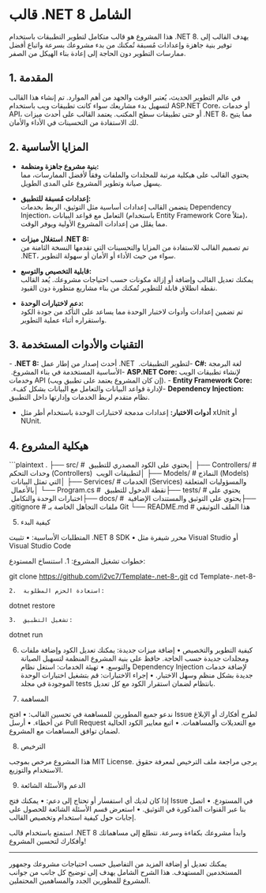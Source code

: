 
# قالب .NET 8 الشامل

هذا المشروع هو قالب متكامل لتطوير التطبيقات باستخدام .NET 8. يهدف القالب إلى توفير بنية جاهزة وإعدادات مُسبقة تُمكنك من بدء مشروعك بسرعة واتباع أفضل ممارسات التطوير دون الحاجة إلى إعادة بناء الهيكل من الصفر.

## 1. المقدمة

في عالم التطوير الحديث، يُعتبر الوقت والجهد من أهم الموارد. تم إنشاء هذا القالب لتسهيل بدء مشاريعك سواء كانت تطبيقات ويب باستخدام ASP.NET Core، أو خدمات API، أو حتى تطبيقات سطح المكتب. يعتمد القالب على أحدث ميزات .NET 8، مما يتيح لك الاستفادة من التحسينات في الأداء والأمان.

## 2. المزايا الأساسية

- **بنية مشروع جاهزة ومنظمة:**  
  يحتوي القالب على هيكلية مرتبة للمجلدات والملفات وفقاً لأفضل الممارسات، مما يسهل صيانة وتطوير المشروع على المدى الطويل.

- **إعدادات مُسبقة للتطبيق:**  
  يتضمن القالب إعدادات أساسية مثل التوثيق، الربط بخدمات Dependency Injection، التعامل مع قواعد البيانات (باستخدام Entity Framework Core مثلاً)، مما يقلل من إعدادات المشروع الأولية ويوفر الوقت.

- **استغلال ميزات .NET 8:**  
  تم تصميم القالب للاستفادة من المزايا والتحسينات التي تقدمها النسخة الثامنة من .NET، سواء من حيث الأداء أو الأمان أو سهولة التطوير.

- **قابلية التخصيص والتوسع:**  
  يمكنك تعديل القالب وإضافة أو إزالة مكونات حسب احتياجات مشروعك. يُعد القالب نقطة انطلاق قابلة للتطوير تُمكنك من بناء مشاريع متطورة دون القيود.

- **دعم لاختبارات الوحدة:**  
  تم تضمين إعدادات وأدوات لاختبار الوحدة مما يساعد على التأكد من جودة الكود واستقراره أثناء عملية التطوير.

## 3. التقنيات والأدوات المستخدمة

‏- **.NET 8:** أحدث إصدار من إطار عمل .NET لتطوير التطبيقات.
‏- **C#:** لغة البرمجة الأساسية المستخدمة في بناء المشروع.
‏- **ASP.NET Core:** لإنشاء تطبيقات الويب وخدمات API (إن كان المشروع يعتمد على تطبيق ويب).
‏- **Entity Framework Core:** لإدارة قواعد البيانات والتعامل مع البيانات بشكل كفء.
‏- **Dependency Injection:** نظام متقدم لربط الخدمات وإدارتها داخل التطبيق.
- **أدوات الاختبار:** إعدادات مدمجة لاختبارات الوحدة باستخدام أطر مثل xUnit أو NUnit.

## 4. هيكلية المشروع

‏```plaintext
.
‏├── src/             # يحتوي على الكود المصدري للتطبيق
‏│   ├── Controllers/ # وحدات التحكم (Controllers) لتطبيقات الويب
‏│   ├── Models/      # النماذج (Models) التي تمثل البيانات
‏│   ├── Services/    # الخدمات (Services) والمسؤوليات المتعلقة بالأعمال
‏│   └── Program.cs   # نقطة الدخول للتطبيق
‏├── tests/           # يحتوي على اختبارات الوحدة والتكامل
‏├── docs/            # يحتوي على التوثيق والمستندات الإضافية
‏├── .gitignore       # ملفات التجاهل الخاصة بـ Git
‏└── README.md        # هذا الملف التوثيقي

5. كيفية البدء

المتطلبات الأساسية:
	•	تثبيت .NET 8 SDK
	•	محرر شيفرة مثل Visual Studio أو Visual Studio Code

خطوات تشغيل المشروع:
	1.	استنساخ المستودع:

‏git clone https://github.com/i2vc7/Template-.net-8-.git
‏cd Template-.net-8-


	2.	استعادة الحزم المطلوبة:

‏dotnet restore


	3.	تشغيل التطبيق:

‏dotnet run



6. كيفية التطوير والتخصيص
	•	إضافة ميزات جديدة:
يمكنك تعديل الكود وإضافة ملفات ومجلدات جديدة حسب الحاجة. حافظ على بنية المشروع المنظمة لتسهيل الصيانة والتوسع.
	•	تهيئة الخدمات:
استغل نظام Dependency Injection لإضافة خدمات جديدة بشكل منظم وسهل الاختبار.
	•	إجراء الاختبارات:
قم بتشغيل اختبارات الوحدة الموجودة في مجلد tests بانتظام لضمان استقرار الكود مع كل تعديل.

7. المساهمة

ندعو جميع المطورين للمساهمة في تحسين القالب:
	•	افتح Issue لطرح أفكارك أو الإبلاغ عن أخطاء.
	•	أرسل Pull Request مع التعديلات والمساهمات.
	•	اتبع معايير الكود الحالية لضمان توافق المساهمات مع المشروع.

8. الترخيص

هذا المشروع مرخص بموجب MIT License. يرجى مراجعة ملف الترخيص لمعرفة حقوق الاستخدام والتوزيع.

9. الدعم والأسئلة الشائعة

إذا كان لديك أي استفسار أو تحتاج إلى دعم:
	•	يمكنك فتح Issue في المستودع.
	•	اتصل بنا عبر القنوات المذكورة في التوثيق.
	•	استعرض قسم الأسئلة الشائعة للحصول على إجابات حول كيفية استخدام وتخصيص القالب.

استمتع باستخدام قالب .NET 8 وابدأ مشروعك بكفاءة وسرعة. نتطلع إلى مساهماتك وأفكارك لتحسين المشروع!

---

يمكنك تعديل أو إضافة المزيد من التفاصيل حسب احتياجات مشروعك وجمهور المستخدمين المستهدف. هذا الشرح الشامل يهدف إلى توضيح كل جانب من جوانب المشروع للمطورين الجدد والمساهمين المحتملين.